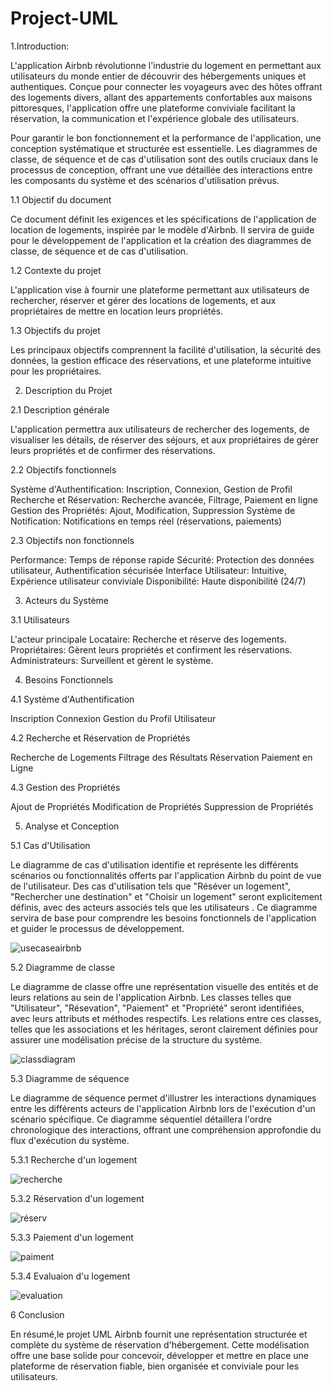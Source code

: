 # Project-UML
1.Introduction:

L'application Airbnb révolutionne l'industrie du logement en permettant aux utilisateurs du monde entier de découvrir des hébergements uniques et authentiques. Conçue pour connecter les voyageurs avec des hôtes offrant des logements divers, allant des appartements confortables aux maisons pittoresques, l'application offre une plateforme conviviale facilitant la réservation, la communication et l'expérience globale des utilisateurs.

Pour garantir le bon fonctionnement et la performance de l'application, une conception systématique et structurée est essentielle. Les diagrammes de classe, de séquence et de cas d'utilisation sont des outils cruciaux dans le processus de conception, offrant une vue détaillée des interactions entre les composants du système et des scénarios d'utilisation prévus.


1.1 Objectif du document

Ce document définit les exigences et les spécifications de l'application de location de logements, inspirée par le modèle d'Airbnb. Il servira de guide pour le développement de l'application et la création des diagrammes de classe, de séquence et de cas d'utilisation.

1.2 Contexte du projet

L'application vise à fournir une plateforme permettant aux utilisateurs de rechercher, réserver et gérer des locations de logements, et aux propriétaires de mettre en location leurs propriétés.

1.3 Objectifs du projet

Les principaux objectifs comprennent la facilité d'utilisation, la sécurité des données, la gestion efficace des réservations, et une plateforme intuitive pour les propriétaires.

2. Description du Projet

2.1 Description générale

L'application permettra aux utilisateurs de rechercher des logements, de visualiser les détails, de réserver des séjours, et aux propriétaires de gérer leurs propriétés et de confirmer des réservations.

2.2 Objectifs fonctionnels

Système d'Authentification: Inscription, Connexion, Gestion de Profil
Recherche et Réservation: Recherche avancée, Filtrage, Paiement en ligne
Gestion des Propriétés: Ajout, Modification, Suppression
Système de Notification: Notifications en temps réel (réservations, paiements)

2.3 Objectifs non fonctionnels

Performance: Temps de réponse rapide
Sécurité: Protection des données utilisateur, Authentification sécurisée
Interface Utilisateur: Intuitive, Expérience utilisateur conviviale
Disponibilité: Haute disponibilité (24/7)

3. Acteurs du Système

3.1 Utilisateurs

L'acteur principale Locataire: Recherche et réserve des logements.
Propriétaires: Gèrent leurs propriétés et confirment les réservations.
Administrateurs: Surveillent et gèrent le système.

4. Besoins Fonctionnels

4.1 Système d'Authentification

Inscription
Connexion
Gestion du Profil Utilisateur

4.2 Recherche et Réservation de Propriétés

Recherche de Logements
Filtrage des Résultats
Réservation
Paiement en Ligne

4.3 Gestion des Propriétés

Ajout de Propriétés
Modification de Propriétés
Suppression de Propriétés

5. Analyse et Conception 

5.1 Cas d'Utilisation 

Le diagramme de cas d'utilisation identifie et représente les différents scénarios ou fonctionnalités offerts par l'application Airbnb du point de vue de l'utilisateur. Des cas d'utilisation tels que "Réséver un logement", "Rechercher une destination" et "Choisir un logement" seront explicitement définis, avec des acteurs associés tels que les utilisateurs . Ce diagramme servira de base pour comprendre les besoins fonctionnels de l'application et guider le processus de développement.


![usecaseairbnb](https://github.com/AsmaaElb/Project-UML/assets/95230194/6130abad-a38b-42de-8bd3-fdc6dc8c1606)

5.2 Diagramme de classe

Le diagramme de classe offre une représentation visuelle des entités et de leurs relations au sein de l'application Airbnb. Les classes telles que "Utilisateur", "Résevation", "Paiement" et "Propriété" seront identifiées, avec leurs attributs et méthodes respectifs. Les relations entre ces classes, telles que les associations et les héritages, seront clairement définies pour assurer une modélisation précise de la structure du système.

![classdiagram](https://github.com/AsmaaElb/Project-UML/assets/95230194/606053d1-bbb9-4573-9ab1-f5a77bcefc4c)

5.3 Diagramme de séquence

Le diagramme de séquence permet d'illustrer les interactions dynamiques entre les différents acteurs de l'application Airbnb lors de l'exécution d'un scénario spécifique. Ce diagramme séquentiel détaillera l'ordre chronologique des interactions, offrant une compréhension approfondie du flux d'exécution du système.

 5.3.1 Recherche d'un logement 
 
 ![recherche](https://github.com/AsmaaElb/Project-UML/assets/95230194/f69c6747-1e04-4692-8824-e5ebc193f65c)

 5.3.2 Réservation d'un logement 
 
 ![réserv](https://github.com/AsmaaElb/Project-UML/assets/95230194/af52d185-e2cf-42df-b3ff-cc0cb3c4fcd9)
 
 5.3.3 Paiement d'un logement
 
 ![paiment](https://github.com/AsmaaElb/Project-UML/assets/95230194/38c0c4a2-d549-4498-9a59-6d7a1a2ffa3c)

 5.3.4 Evaluaion d'u logement 
 
 ![evaluation](https://github.com/AsmaaElb/Project-UML/assets/95230194/55126af3-a976-4cb2-95ce-fed7073510b7)

 
6 Conclusion 

En résumé,le projet UML Airbnb fournit une représentation structurée et complète du système de réservation d'hébergement. Cette modélisation offre une base solide pour concevoir, développer et mettre en place une plateforme de réservation fiable, bien organisée et conviviale pour les utilisateurs.




